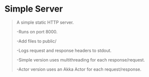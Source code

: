 Simple Server
=============

>A simple static HTTP server. 
>
>-Runs on port 8000.
>
>-Add files to public/
>
>-Logs request and response headers to stdout.
>
>-Simple version uses multithreading for each response/request.
>
>-Actor version uses an Akka Actor for each request/response.
